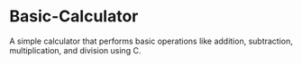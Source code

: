 # Basic-Calculator
A simple calculator that performs basic operations like addition, subtraction, multiplication, and division using C.
